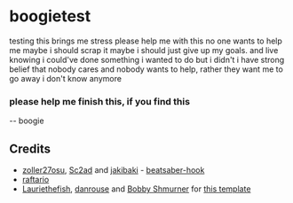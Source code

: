 # boogietest

testing
this brings me stress
please help me with this
no one wants to help me
maybe i should scrap it
maybe i should just give up my goals.
and live knowing i could've done something i wanted to do but i didn't
i have strong belief that nobody cares and nobody wants to help, rather they want me to go away
i don't know anymore

### please help me finish this, if you find this

-- boogie

## Credits

* [zoller27osu](https://github.com/zoller27osu), [Sc2ad](https://github.com/Sc2ad) and [jakibaki](https://github.com/jakibaki) - [beatsaber-hook](https://github.com/sc2ad/beatsaber-hook)
* [raftario](https://github.com/raftario)
* [Lauriethefish](https://github.com/Lauriethefish), [danrouse](https://github.com/danrouse) and [Bobby Shmurner](https://github.com/BobbyShmurner) for [this template](https://github.com/Lauriethefish/quest-mod-template)

